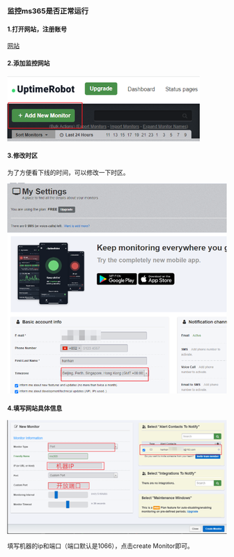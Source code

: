 ### 监控ms365是否正常运行

#### 1.打开网站，注册账号

[网站](https://uptimerobot.com/)

#### 2.添加监控网站

<img src="monitoring_service.assets/image-20230101190818156.png" alt="image-20230101190818156" style="zoom: 80%;" />

#### 3.修改时区

为了方便看下线的时间，可以修改一下时区。

<img src="monitoring_service.assets/image-20230101191311224.png" alt="image-20230101191311224" style="zoom:80%;" />

#### 4.填写网站具体信息

<img src="monitoring_service.assets/image-20230101191022764.png" alt="image-20230101191022764" style="zoom:80%;" />

填写机器的ip和端口（端口默认是1066），点击create Monitor即可。